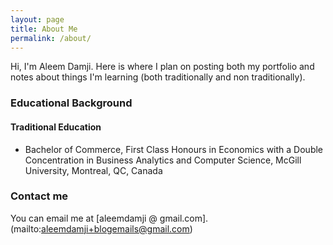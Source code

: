 ```yaml
---
layout: page
title: About Me
permalink: /about/
---
```


Hi, I'm Aleem Damji. Here is where I plan on posting both my portfolio and notes about things I'm learning (both traditionally and non traditionally).

### Educational Background

#### Traditional Education

* Bachelor of Commerce, First Class Honours in Economics with a Double Concentration in Business Analytics and Computer Science, McGill University, Montreal, QC, Canada

### Contact me

You can email me at [aleemdamji @ gmail.com].(mailto:aleemdamji+blogemails@gmail.com)
